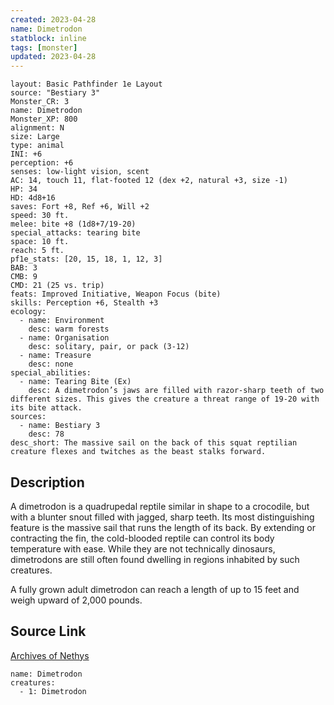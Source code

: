 ```yaml
---
created: 2023-04-28
name: Dimetrodon
statblock: inline
tags: [monster]
updated: 2023-04-28
---
```

```statblock
layout: Basic Pathfinder 1e Layout
source: "Bestiary 3"
Monster_CR: 3
name: Dimetrodon
Monster_XP: 800
alignment: N
size: Large
type: animal
INI: +6
perception: +6
senses: low-light vision, scent
AC: 14, touch 11, flat-footed 12 (dex +2, natural +3, size -1)
HP: 34
HD: 4d8+16
saves: Fort +8, Ref +6, Will +2
speed: 30 ft.
melee: bite +8 (1d8+7/19-20)
special_attacks: tearing bite
space: 10 ft.
reach: 5 ft.
pf1e_stats: [20, 15, 18, 1, 12, 3]
BAB: 3
CMB: 9
CMD: 21 (25 vs. trip)
feats: Improved Initiative, Weapon Focus (bite)
skills: Perception +6, Stealth +3
ecology:
  - name: Environment
    desc: warm forests
  - name: Organisation
    desc: solitary, pair, or pack (3-12)
  - name: Treasure
    desc: none
special_abilities:
  - name: Tearing Bite (Ex)
    desc: A dimetrodon’s jaws are filled with razor-sharp teeth of two different sizes. This gives the creature a threat range of 19-20 with its bite attack.
sources:
  - name: Bestiary 3
    desc: 78
desc_short: The massive sail on the back of this squat reptilian creature flexes and twitches as the beast stalks forward.
```
## Description
A dimetrodon is a quadrupedal reptile similar in shape to a crocodile, but with a blunter snout filled with jagged, sharp teeth. Its most distinguishing feature is the massive sail that runs the length of its back. By extending or contracting the fin, the cold-blooded reptile can control its body temperature with ease. While they are not technically dinosaurs, dimetrodons are still often found dwelling in regions inhabited by such creatures.

A fully grown adult dimetrodon can reach a length of up to 15 feet and weigh upward of 2,000 pounds.
## Source Link
[Archives of Nethys](https://aonprd.com/MonsterDisplay.aspx?ItemName=Dimetrodon)
```encounter-table
name: Dimetrodon
creatures:
  - 1: Dimetrodon
```
